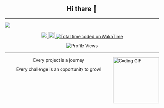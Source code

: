 <h2 align="center">Hi there 👋</h2>

---
<img src="assets/light.gif" align="center">

<p align="center"> 
  <a href="https://github.com/ayoubMah?tab=repositories&sort=stargazers">
    <img src="https://api.jm26.net/badge/beta?g&label=STARS&icon=f09b&color=F5C242&url=/github/stars/ayoubMah" height="20px" alt="STARS">
  </a>
  <a href="https://github.com/ayoubMah?tab=followers">
    <img src="https://api.jm26.net/badge/beta?g&label=FOLLOWER&icon=f09b&color=236AD3&url=/github/followers/ayoubMah" height="20px" alt="FOLLOWER">
  </a>
  <a href="https://wakatime.com/@35101741-fdea-4dfb-b86e-1cf702a6e842">
    <img src="https://wakatime.com/badge/user/35101741-fdea-4dfb-b86e-1cf702a6e842.svg?style=flat-square" alt="Total time coded on WakaTime">
  </a>
</p>

<!-- Profile Views -->
<p align="center"> 
  <img src="https://komarev.com/ghpvc/?username=ayoubMah&style=flat-square&color=0a2647" alt="Profile Views">
</p>

---

<div align="left">
  <img align="right" height="150" src="https://i.giphy.com/media/v1.Y2lkPTc5MGI3NjExMDBoZDl5aTBzcXg3OG94NnE3Y2ZhajQ2dWlpbXN5NnFkYm13YW83YSZlcD12MV9pbnRlcm5hbF9naWZfYnlfaWQmY3Q9Zw/ztpMY1t5VYWlO/giphy.gif" alt="Coding GIF" />
</div>

<div align="center">
  <p>Every project is a journey</p>
  <p>Every challenge is an opportunity to grow!</p>
</div>

<br clear="both">
